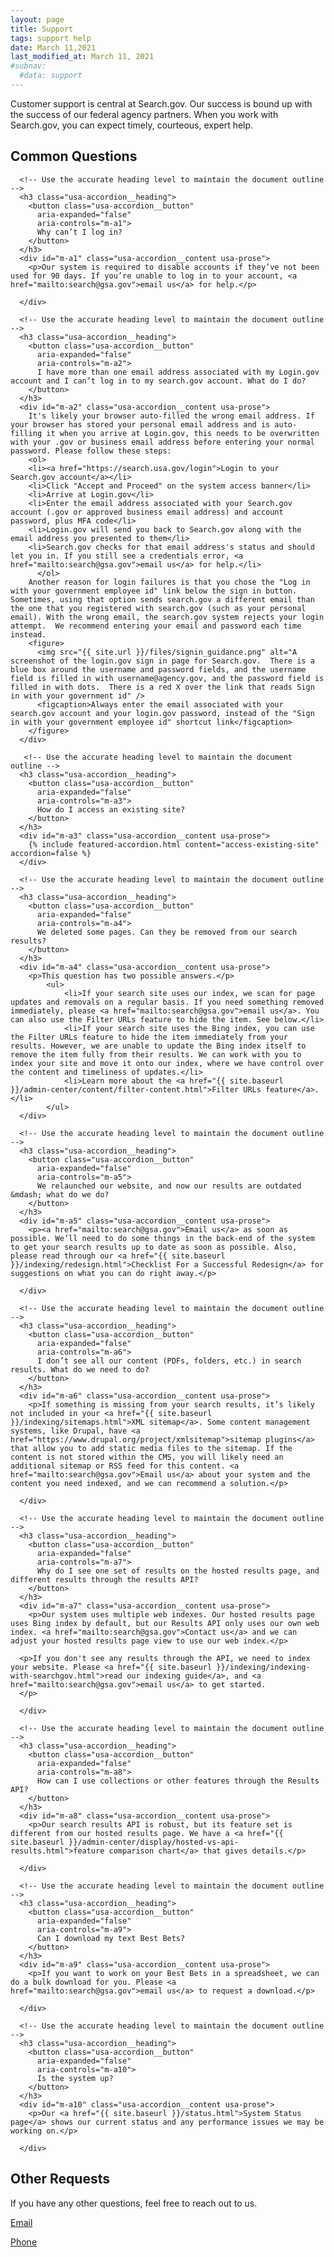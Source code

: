 ```yaml
---
layout: page
title: Support
tags: support help
date: March 11,2021
last_modified_at: March 11, 2021
#subnav:
  #data: support
---
```


Customer support is central at Search.gov. Our success is bound up with the success of our federal agency partners. When you work with Search.gov, you can expect timely, courteous, expert help.

## Common Questions

<div class="usa-accordion" aria-multiselectable="true">

      <!-- Use the accurate heading level to maintain the document outline -->
      <h3 class="usa-accordion__heading">
        <button class="usa-accordion__button"
          aria-expanded="false"
          aria-controls="m-a1">
          Why can’t I log in?
        </button>
      </h3>
      <div id="m-a1" class="usa-accordion__content usa-prose">
        <p>Our system is required to disable accounts if they’ve not been used for 90 days. If you’re unable to log in to your account, <a href="mailto:search@gsa.gov">email us</a> for help.</p>

      </div>

      <!-- Use the accurate heading level to maintain the document outline -->
      <h3 class="usa-accordion__heading">
        <button class="usa-accordion__button"
          aria-expanded="false"
          aria-controls="m-a2">
          I have more than one email address associated with my Login.gov account and I can’t log in to my search.gov account. What do I do?
        </button>
      </h3>
      <div id="m-a2" class="usa-accordion__content usa-prose">
        It's likely your browser auto-filled the wrong email address. If your browser has stored your personal email address and is auto-filling it when you arrive at Login.gov, this needs to be overwritten with your .gov or business email address before entering your normal password. Please follow these steps:
        <ol>
        <li><a href="https://search.usa.gov/login">Login to your Search.gov account</a></li>
        <li>Click "Accept and Proceed" on the system access banner</li>
        <li>Arrive at Login.gov</li>
        <li>Enter the email address associated with your Search.gov account (.gov or approved business email address) and account password, plus MFA code</li>
        <li>Login.gov will send you back to Search.gov along with the email address you presented to them</li>
        <li>Search.gov checks for that email address's status and should let you in. If you still see a credentials error, <a href="mailto:search@gsa.gov">email us</a> for help.</li>
	      </ol>
        Another reason for login failures is that you chose the "Log in with your government employee id" link below the sign in button.  Sometimes, using that option sends search.gov a different email than the one that you registered with search.gov (such as your personal email). With the wrong email, the search.gov system rejects your login attempt.  We recommend entering your email and password each time instead.
        <figure>
          <img src="{{ site.url }}/files/signin_guidance.png" alt="A screenshot of the login.gov sign in page for Search.gov.  There is a blue box around the username and password fields, and the username field is filled in with username@agency.gov, and the password field is filled in with dots.  There is a red X over the link that reads Sign in with your government id" />
          <figcaption>Always enter the email associated with your search.gov account and your login.gov password, instead of the "Sign in with your government employee id" shortcut link</figcaption>
        </figure> 
      </div>
      
       <!-- Use the accurate heading level to maintain the document outline -->
      <h3 class="usa-accordion__heading">
        <button class="usa-accordion__button"
          aria-expanded="false"
          aria-controls="m-a3">
          How do I access an existing site?
        </button>
      </h3>
      <div id="m-a3" class="usa-accordion__content usa-prose">
        {% include featured-accordion.html content="access-existing-site" accordion=false %}
      </div>
  
      <!-- Use the accurate heading level to maintain the document outline -->
      <h3 class="usa-accordion__heading">
        <button class="usa-accordion__button"
          aria-expanded="false"
          aria-controls="m-a4">
          We deleted some pages. Can they be removed from our search results?
        </button>
      </h3>
      <div id="m-a4" class="usa-accordion__content usa-prose">
        <p>This question has two possible answers.</p> 
			<ul>
				<li>If your search site uses our index, we scan for page updates and removals on a regular basis. If you need something removed immediately, please <a href="mailto:search@gsa.gov">email us</a>. You can also use the Filter URLs feature to hide the item. See below.</li>
				<li>If your search site uses the Bing index, you can use the Filter URLs feature to hide the item immediately from your results. However, we are unable to update the Bing index itself to remove the item fully from their results. We can work with you to index your site and move it onto our index, where we have control over the content and timeliness of updates.</li>
				<li>Learn more about the <a href="{{ site.baseurl }}/admin-center/content/filter-content.html">Filter URLs feature</a>.</li>
			</ul>
      </div>
  
      <!-- Use the accurate heading level to maintain the document outline -->
      <h3 class="usa-accordion__heading">
        <button class="usa-accordion__button"
          aria-expanded="false"
          aria-controls="m-a5">
          We relaunched our website, and now our results are outdated &mdash; what do we do?
        </button>
      </h3>
      <div id="m-a5" class="usa-accordion__content usa-prose">
        <p><a href="mailto:search@gsa.gov">Email us</a> as soon as possible. We’ll need to do some things in the back-end of the system to get your search results up to date as soon as possible. Also, please read through our <a href="{{ site.baseurl }}/indexing/redesign.html">Checklist For a Successful Redesign</a> for suggestions on what you can do right away.</p>

      </div>
  
      <!-- Use the accurate heading level to maintain the document outline -->
      <h3 class="usa-accordion__heading">
        <button class="usa-accordion__button"
          aria-expanded="false"
          aria-controls="m-a6">
          I don’t see all our content (PDFs, folders, etc.) in search results. What do we need to do?
        </button>
      </h3>
      <div id="m-a6" class="usa-accordion__content usa-prose">
        <p>If something is missing from your search results, it’s likely not included in your <a href="{{ site.baseurl }}/indexing/sitemaps.html">XML sitemap</a>. Some content management systems, like Drupal, have <a href="https://www.drupal.org/project/xmlsitemap">sitemap plugins</a> that allow you to add static media files to the sitemap. If the content is not stored within the CMS, you will likely need an additional sitemap or RSS feed for this content. <a href="mailto:search@gsa.gov">Email us</a> about your system and the content you need indexed, and we can recommend a solution.</p>
        
      </div>  
      
      <!-- Use the accurate heading level to maintain the document outline -->
      <h3 class="usa-accordion__heading">
        <button class="usa-accordion__button"
          aria-expanded="false"
          aria-controls="m-a7">
          Why do I see one set of results on the hosted results page, and different results through the results API?
        </button>
      </h3>
      <div id="m-a7" class="usa-accordion__content usa-prose">
        <p>Our system uses multiple web indexes. Our hosted results page uses Bing index by default, but our Results API only uses our own web index. <a href="mailto:search@gsa.gov">Contact us</a> and we can adjust your hosted results page view to use our web index.</p>

      <p>If you don't see any results through the API, we need to index your website. Please <a href="{{ site.baseurl }}/indexing/indexing-with-searchgov.html">read our indexing guide</a>, and <a href="mailto:search@gsa.gov">email us</a> to get started.
      </p>
        
      </div>
  
      <!-- Use the accurate heading level to maintain the document outline -->
      <h3 class="usa-accordion__heading">
        <button class="usa-accordion__button"
          aria-expanded="false"
          aria-controls="m-a8">
          How can I use collections or other features through the Results API?
        </button>
      </h3>
      <div id="m-a8" class="usa-accordion__content usa-prose">
        <p>Our search results API is robust, but its feature set is different from our hosted results page. We have a <a href="{{ site.baseurl }}/admin-center/display/hosted-vs-api-results.html">feature comparison chart</a> that gives details.</p>

      </div>
  
      <!-- Use the accurate heading level to maintain the document outline -->
      <h3 class="usa-accordion__heading">
        <button class="usa-accordion__button"
          aria-expanded="false"
          aria-controls="m-a9">
          Can I download my text Best Bets?
        </button>
      </h3>
      <div id="m-a9" class="usa-accordion__content usa-prose">
        <p>If you want to work on your Best Bets in a spreadsheet, we can do a bulk download for you. Please <a href="mailto:search@gsa.gov">email us</a> to request a download.</p>

      </div>
   
      <!-- Use the accurate heading level to maintain the document outline -->
      <h3 class="usa-accordion__heading">
        <button class="usa-accordion__button"
          aria-expanded="false"
          aria-controls="m-a10">
          Is the system up?
        </button>
      </h3>
      <div id="m-a10" class="usa-accordion__content usa-prose">
        <p>Our <a href="{{ site.baseurl }}/status.html">System Status page</a> shows our current status and any performance issues we may be working on.</p>
        
      </div>
    
</div>



## Other Requests

If you have any other questions, feel free to reach out to us. 

[Email](mailto:search@gsa.gov)

[Phone](tel:(202)-969-7426)
